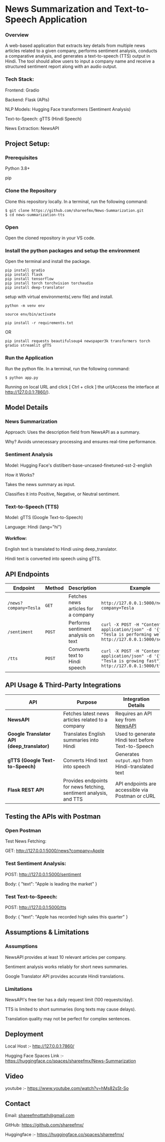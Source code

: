 # News Summarization and Text-to-Speech Application
### Overview
A web-based application that extracts key details from multiple news articles related to a given company, performs sentiment analysis, conducts a comparative analysis, and generates a text-to-speech (TTS) output in Hindi. The tool should allow users to input a company name and receive a structured sentiment report along with an audio output.

### Tech Stack:
Frontend: Gradio

Backend: Flask (APIs)

NLP Models: Hugging Face transformers (Sentiment Analysis)

Text-to-Speech: gTTS (Hindi Speech)

News Extraction: NewsAPI

## Project Setup:
### Prerequisites
Python 3.8+

pip

### Clone the Repository
Clone this repository locally. In a terminal, run the following command:

```
$ git clone https://github.com/shareefmx/News-Summarization.git
$ cd news-summarization-tts
```
### Open

Open the cloned repository in your VS code.
### Install the python packages and setup the environment

Open the terminal and install the package. 
```
pip install gradio
pip install flask
pip install tensorflow
pip install torch torchvision torchaudio
pip install deep-translator
```

setup with virtual environments(.venv file) and install.
```
python -m venv env
```
```
source env/bin/activate
```
```
pip install -r requirements.txt
```
OR
```
pip install requests beautifulsoup4 newspaper3k transformers torch gradio streamlit gTTS
```
### Run the Application 

Run the python file. In a terminal, run the following command:

```
$ python app.py
```
Running on local URL and click [ Ctrl + click ] the url(Access the interface at http://127.0.0.1:7860/).

## Model Details

### News Summarization

Approach: Uses the description field from NewsAPI as a summary.

Why? Avoids unnecessary processing and ensures real-time performance.

### Sentiment Analysis

Model: Hugging Face's distilbert-base-uncased-finetuned-sst-2-english

How it Works?

Takes the news summary as input.

Classifies it into Positive, Negative, or Neutral sentiment.

### Text-to-Speech (TTS)

Model: gTTS (Google Text-to-Speech)

Language: Hindi (lang="hi")

#### Workflow:

English text is translated to Hindi using deep_translator.

Hindi text is converted into speech using gTTS.

## API Endpoints

| Endpoint | Method | Description | Example |
|----------|--------|-------------|---------|
| `/news?company=Tesla` | `GET` | Fetches news articles for a company | `http://127.0.0.1:5000/news?company=Tesla` |
| `/sentiment` | `POST` | Performs sentiment analysis on text | `curl -X POST -H "Content-Type: application/json" -d '{"text": "Tesla is performing well"}' http://127.0.0.1:5000/sentiment` |
| `/tts` | `POST` | Converts text to Hindi speech | `curl -X POST -H "Content-Type: application/json" -d '{"text": "Tesla is growing fast"}' http://127.0.0.1:5000/tts` |

## API Usage & Third-Party Integrations

| API | Purpose | Integration Details |
|------|----------|--------------------|
| **NewsAPI** | Fetches latest news articles related to a company | Requires an API key from [NewsAPI](https://newsapi.org/) |
| **Google Translator API (deep_translator)** | Translates English summaries into Hindi | Used to generate Hindi text before Text-to-Speech |
| **gTTS (Google Text-to-Speech)** | Converts Hindi text into speech | Generates `output.mp3` from Hindi-translated text |
| **Flask REST API** | Provides endpoints for news fetching, sentiment analysis, and TTS | API endpoints are accessible via Postman or cURL |

## Testing the APIs with Postman

### Open Postman

Test News Fetching:

GET: http://127.0.0.1:5000/news?company=Apple

### Test Sentiment Analysis:

POST: http://127.0.0.1:5000/sentiment

Body: { "text": "Apple is leading the market" }

### Test Text-to-Speech:

POST: http://127.0.0.1:5000/tts

Body: { "text": "Apple has recorded high sales this quarter" }

## Assumptions & Limitations

### Assumptions

NewsAPI provides at least 10 relevant articles per company.

Sentiment analysis works reliably for short news summaries.

Google Translator API provides accurate Hindi translations.

### Limitations

NewsAPI's free tier has a daily request limit (100 requests/day).

TTS is limited to short summaries (long texts may cause delays).

Translation quality may not be perfect for complex sentences.

## Deployment

Local Host :- http://127.0.0.1:7860/

Hugging Face Spaces Link :- https://huggingface.co/spaces/shareefmx/News-Summarization

## Video 

youtube :-  https://www.youtube.com/watch?v=hMs82sSt-So

## Contact

Email: shareefmottath@gmail.com

GitHub: https://github.com/shareefmx/

Huggingface :- https://huggingface.co/spaces/shareefmx/
